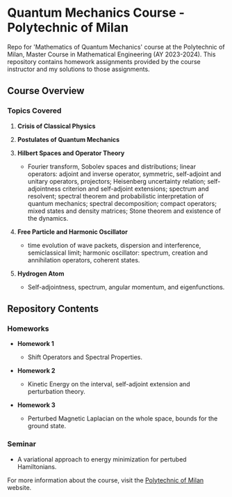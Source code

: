 # Quantum Mechanics Course - Polytechnic of Milan

Repo for 'Mathematics of Quantum Mechanics' course at the Polytechnic of Milan, Master Course in Mathematical Engineering (AY 2023-2024). This repository contains homework assignments provided by the course instructor and my solutions to those assignments.

## Course Overview

### Topics Covered
1. **Crisis of Classical Physics**

2. **Postulates of Quantum Mechanics**

3. **Hilbert Spaces and Operator Theory**
   - Fourier transform, Sobolev spaces and distributions; linear operators: adjoint and inverse operator, symmetric, self-adjoint and unitary operators, projectors; Heisenberg uncertainty relation; self-adjointness criterion and self-adjoint extensions; spectrum and resolvent; spectral theorem and probabilistic interpretation of quantum mechanics; spectral decomposition; compact operators; mixed states and density matrices; Stone theorem and existence of the dynamics.

4. **Free Particle and Harmonic Oscillator**
   - time evolution of wave packets, dispersion and interference, semiclassical limit; harmonic oscillator: spectrum, creation and annihilation operators, coherent states.

5. **Hydrogen Atom**
   - Self-adjointness, spectrum, angular momentum, and eigenfunctions.

## Repository Contents

### Homeworks
- **Homework 1**
  - Shift Operators and Spectral Properties.

- **Homework 2**
  - Kinetic Energy on the interval, self-adjoint extension and perturbation theory.

- **Homework 3**
  - Perturbed Magnetic Laplacian on the whole space, bounds for the ground state.
 
### Seminar
- A variational approach to energy minimization for pertubed Hamiltonians.
 

For more information about the course, visit the [Polytechnic of Milan](https://www11.ceda.polimi.it/schedaincarico/schedaincarico/controller/scheda_pubblica/SchedaPublic.do?&evn_default=evento&c_classe=811722&__pj0=0&__pj1=56624147333f2b1d91833fe6addd4fcd) website.



